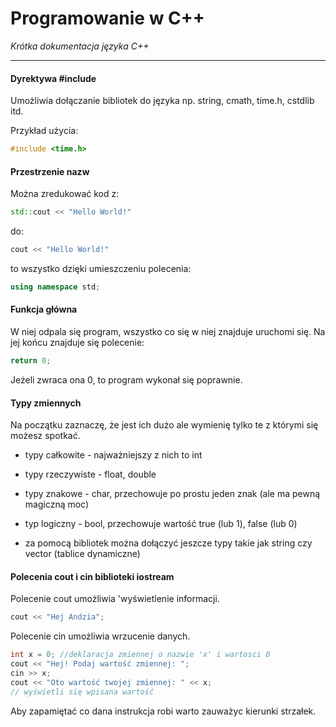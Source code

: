 # Programowanie w C++

*Krótka dokumentacja języka C++*

---

#### Dyrektywa #include

Umożliwia dołączanie bibliotek do języka np. string, cmath, time.h, cstdlib itd.

Przykład użycia: 

```cpp
#include <time.h>
```

#### Przestrzenie nazw

Można zredukować kod z:

```cpp
std::cout << "Hello World!"
```

do:

```cpp
cout << "Hello World!"
```

to wszystko dzięki umieszczeniu polecenia:

```cpp
using namespace std;
```

#### Funkcja główna

W niej odpala się program, wszystko co się w niej znajduje uruchomi się. Na jej końcu znajduje się polecenie:

```cpp
return 0;
```

Jeżeli zwraca ona 0, to program wykonał się poprawnie.

#### Typy zmiennych

Na początku zaznaczę, że jest ich dużo ale wymienię tylko te z którymi się możesz spotkać.

- typy całkowite - najważniejszy z nich to int

- typy rzeczywiste - float, double

- typy znakowe - char, przechowuje po prostu jeden znak (ale ma pewną magiczną moc)

- typ logiczny - bool, przechowuje wartość true (lub 1), false (lub 0)

- za pomocą bibliotek można dołączyć jeszcze typy takie jak string czy vector (tablice dynamiczne)

#### Polecenia cout i cin biblioteki iostream

Polecenie cout umożliwia 'wyświetlenie informacji.

```cpp
cout << "Hej Andzia";
```

Polecenie cin umożliwia wrzucenie danych.

```cpp
int x = 0; //deklaracja zmiennej o nazwie 'x' i wartosci 0
cout << "Hej! Podaj wartość zmiennej: ";
cin >> x;
cout << "Oto wartość twojej zmiennej: " << x; 
// wyświetli się wpisana wartość
```

Aby zapamiętać co dana instrukcja robi warto zauważyc kierunki strzałek.



